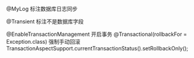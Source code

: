 @MyLog  标注数据库日志同步

@Transient 标注不是数据库字段


@EnableTransactionManagement 开启事务
@Transactional(rollbackFor = Exception.class)
强制手动回滚TransactionAspectSupport.currentTransactionStatus().setRollbackOnly();
